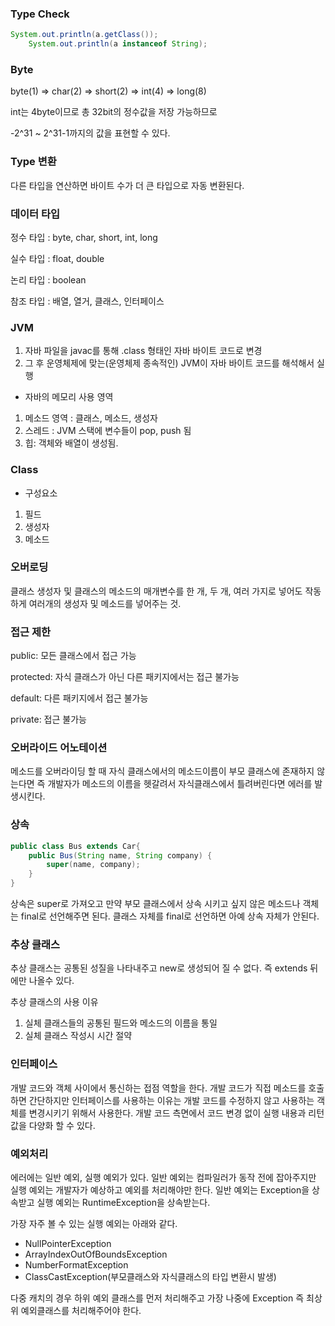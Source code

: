 ### Type Check

```java
System.out.println(a.getClass());
	System.out.println(a instanceof String);
```

### Byte

byte(1) ⇒ char(2) ⇒ short(2) ⇒ int(4) ⇒ long(8)

int는 4byte이므로 총 32bit의 정수값을 저장 가능하므로 

-2^31 ~ 2^31-1까지의 값을 표현할 수 있다.

### Type 변환

다른 타입을 연산하면 바이트 수가 더 큰 타입으로 자동 변환된다.

### 데이터 타입

정수 타입 : byte, char, short, int, long

실수 타입 : float, double

논리 타입 : boolean

참조 타입 : 배열, 열거, 클래스, 인터페이스

### JVM

1. 자바 파일을 javac를 통해 .class 형태인 자바 바이트 코드로 변경
2. 그 후 운영체제에 맞는(운영체제 종속적인) JVM이 자바 바이트 코드를 해석해서 실행

- 자바의 메모리 사용 영역
1. 메소드 영역 : 클래스, 메소드, 생성자
2. 스레드 : JVM 스택에 변수들이 pop, push 됨
3. 힙: 객체와 배열이 생성됨.

### Class

- 구성요소
1. 필드
2. 생성자
3. 메소드

### 오버로딩

클래스 생성자 및 클래스의 메소드의 매개변수를 한 개, 두 개, 여러 가지로 넣어도 작동하게 여러개의 생성자 및 메소드를 넣어주는 것.

### 접근 제한

public: 모든 클래스에서 접근 가능

protected: 자식 클래스가 아닌 다른 패키지에서는 접근 불가능

default: 다른 패키지에서 접근 불가능

private: 접근 불가능

### 오버라이드 어노테이션

메소드를 오버라이딩 할 때 자식 클래스에서의 메소드이름이 부모 클래스에 존재하지 않는다면 즉 개발자가 메소드의 이름을 헷갈려서 자식클래스에서 틀려버린다면 에러를 발생시킨다.

### 상속

```java
public class Bus extends Car{
    public Bus(String name, String company) {
        super(name, company);
    }
}
```

상속은 super로 가져오고 만약 부모 클래스에서 상속 시키고 싶지 않은 메소드나 객체는 final로 선언해주면 된다. 클래스 자체를 final로 선언하면 아예 상속 자체가 안된다.

### 추상 클래스

추상 클래스는 공통된 성질을 나타내주고 new로 생성되어 질 수 없다. 즉 extends 뒤에만 나올수 있다.

추상 클래스의 사용 이유 

1. 실체 클래스들의 공통된 필드와 메소드의 이름을 통일
2. 실체 클래스 작성시 시간 절약

### 인터페이스

개발 코드와 객체 사이에서 통신하는 접점 역할을 한다. 개발 코드가 직접 메소드를 호출하면 간단하지만 인터페이스를 사용하는 이유는 개발 코드를 수정하지 않고 사용하는 객체를 변경시키기 위해서 사용한다. 개발 코드 측면에서 코드 변경 없이 실행 내용과 리턴값을 다양화 할  수 있다.

### 예외처리

에러에는 일반 예외, 실행 예외가 있다. 일반 예외는 컴파일러가 동작 전에 잡아주지만 실행 예외는 개발자가 예상하고 예외를 처리해야만 한다. 일반 예외는 Exception을 상속받고 실행 예외는 RuntimeException을 상속받는다.

가장 자주 볼 수 있는 실행 예외는 아래와 같다.

- NullPointerException
- ArrayIndexOutOfBoundsException
- NumberFormatException
- ClassCastException(부모클래스와 자식클래스의 타입 변환시 발생)

다중 캐치의 경우 하위 예외 클래스를 먼저 처리해주고 가장 나중에 Exception 즉 최상위 예외클래스를 처리해주어야 한다.